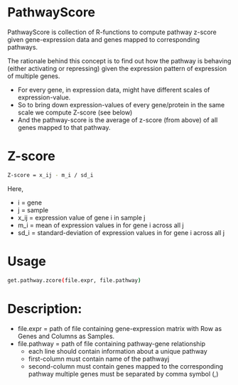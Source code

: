 # PathwayScore

PathwayScore is collection of R-functions to compute pathway z-score given gene-expression data and genes mapped to corresponding pathways.

The rationale behind this concept is to find out how the pathway is behaving (either activating or repressing) given the expression pattern of expression of multiple genes.
  - For every gene, in expression data, might have different scales of expression-value.
  - So to bring down expression-values of every gene/protein in the same scale we compute Z-score (see below)
  - And the pathway-score is the average of z-score (from above) of all genes mapped to that pathway.

# Z-score
```sh
Z-score = x_ij - m_i / sd_i
```
 Here,
  - i = gene
  - j = sample
  - x_ij = expression value of gene i in sample j
  - m_i = mean of expression values in for gene i across all j
  - sd_i = standard-deviation of expression values in for gene i across all j


# Usage
```sh
get.pathway.zcore(file.expr, file.pathway)
```
# Description:
  - file.expr = path of file containing gene-expression matrix with Row as Genes and Columns as Samples.
  - file.pathway = path of file containing pathway-gene relationship
    - each line should contain information about a unique pathway
    - first-column must contain name of the pathwayj
    - second-column must contain genes mapped to the corresponding pathway multiple genes must be separated by comma symbol (,)
